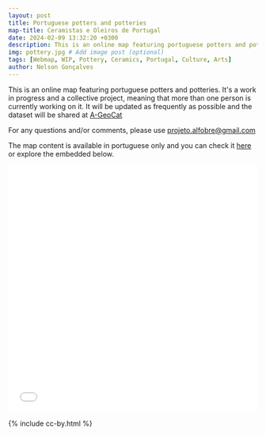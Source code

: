 ```yaml
---
layout: post
title: Portuguese potters and potteries
map-title: Ceramistas e Oleiros de Portugal
date: 2024-02-09 13:32:20 +0300
description: This is an online map featuring portuguese potters and potteries. # Add post description (optional)
img: pottery.jpg # Add image post (optional)
tags: [Webmap, WIP, Pottery, Ceramics, Portugal, Culture, Arts]
author: Nelson Gonçalves
---
```


This is an online map featuring portuguese potters and potteries. It's a work in progress and a collective project, meaning that more than one person is currently working on it. It will be updated as frequently as possible and the dataset will be shared at [A-GeoCat](https://a-geocat.alfobre.com/)

For any questions and/or comments, please use projeto.alfobre@gmail.com

The map content is available in portuguese only and you can check it [here](https://umap.openstreetmap.fr/en/map/ceramistas-e-oleiros-de-portugal_1021961#7/40.019/-6.976) or explore the embedded below.


<iframe width="100%" height="500px" frameborder="0" allowfullscreen allow="geolocation" src="//umap.openstreetmap.fr/en/map/ceramistas-e-oleiros-de-portugal_1021961?scaleControl=false&miniMap=false&scrollWheelZoom=true&zoomControl=false&editMode=disabled&moreControl=true&searchControl=null&tilelayersControl=null&embedControl=false&datalayersControl=true&onLoadPanel=undefined&captionBar=false&captionMenus=true&measureControl=false&fullscreenControl=null&editinosmControl=false"></iframe>


{% include cc-by.html %}
